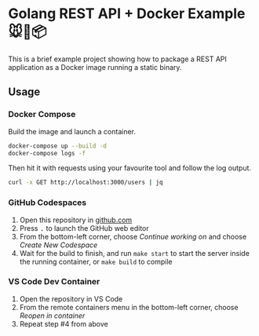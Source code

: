 # Golang REST API + Docker Example 🐭🐳📦

This is a brief example project showing how to package a REST API application as a Docker image running a static binary.

## Usage

### Docker Compose

Build the image and launch a container.

```sh
docker-compose up --build -d
docker-compose logs -f
```

Then hit it with requests using your favourite tool and follow the log output.

```sh
curl -x GET http://localhost:3000/users | jq
```

### GitHub Codespaces

1. Open this repository in [github.com](https://github.com/nikoheikkila/golang-docker-api)
2. Press <kbd>.</kbd> to launch the GitHub web editor
3. From the bottom-left corner, choose _Continue working on_ and choose _Create New Codespace_
4. Wait for the build to finish, and run `make start` to start the server inside the running container, or `make build` to compile

### VS Code Dev Container

1. Open the repository in VS Code
2. From the remote containers menu in the bottom-left corner, choose _Reopen in container_
3. Repeat step #4 from above
